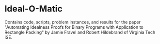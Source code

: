 # Ideal-O-Matic
Contains code, scripts, problem instances, and results for the paper "Automating Idealness Proofs for Binary Programs with Application to Rectangle Packing" by Jamie Fravel and Robert Hildebrand of Virginia Tech ISE.
